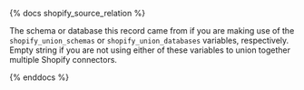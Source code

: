 {% docs shopify_source_relation %}

The schema or database this record came from if you are making use of the `shopify_union_schemas` or `shopify_union_databases` variables, respectively. Empty string if you are not using either of these variables to union together multiple Shopify connectors.
 
{% enddocs %}